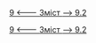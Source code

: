 [9 <--- ](9.md) [   Зміст   ](README.md) [--> 9.2](9_2.md)



[9 <--- ](9.md) [   Зміст   ](README.md) [--> 9.2](9_2.md)